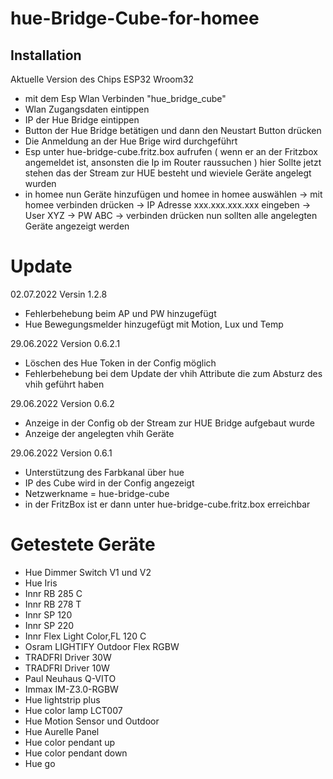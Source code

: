 # hue-Bridge-Cube-for-homee

## Installation

Aktuelle Version des Chips ESP32 Wroom32 

  - mit dem Esp Wlan Verbinden "hue_bridge_cube"
  - Wlan Zugangsdaten eintippen
  - IP der Hue Bridge eintippen
  - Button der Hue Bridge betätigen und dann den Neustart Button drücken
  - Die Anmeldung an der Hue Brige wird durchgeführt
  - Esp unter hue-bridge-cube.fritz.box aufrufen ( wenn er an der Fritzbox angemeldet ist, ansonsten die Ip im Router raussuchen )
    hier Sollte jetzt stehen das der Stream zur HUE besteht und wieviele Geräte angelegt wurden
  - in homee nun Geräte hinzufügen und homee in homee auswählen
    -> mit homee verbinden drücken -> IP Adresse xxx.xxx.xxx.xxx eingeben -> User XYZ -> PW ABC -> verbinden drücken
    nun sollten alle angelegten Geräte angezeigt werden





# Update

02.07.2022 Versin 1.2.8
- Fehlerbehebung beim AP und PW hinzugefügt
- Hue Bewegungsmelder hinzugefügt mit Motion, Lux und Temp

29.06.2022 Version 0.6.2.1
  - Löschen des Hue Token in der Config möglich
  - Fehlerbehebung bei dem Update der vhih Attribute die zum Absturz des vhih geführt haben

29.06.2022 Version 0.6.2
  - Anzeige in der Config ob der Stream zur HUE Bridge aufgebaut wurde 
  - Anzeige der angelegten vhih Geräte 

29.06.2022 Version 0.6.1
  - Unterstützung des Farbkanal über hue
  - IP des Cube wird in der Config angezeigt
  - Netzwerkname = hue-bridge-cube
  - in der FritzBox ist er dann unter hue-bridge-cube.fritz.box erreichbar 



# Getestete Geräte
  - Hue Dimmer Switch V1 und V2
  - Hue Iris 
  - Innr RB 285 C
  - Innr RB 278 T
  - Innr SP 120
  - Innr SP 220
  - Innr Flex Light Color,FL 120 C
  - Osram LIGHTIFY Outdoor Flex RGBW
  - TRADFRI Driver 30W 
  - TRADFRI Driver 10W
  - Paul Neuhaus Q-VITO 
  - Immax IM-Z3.0-RGBW
  - Hue lightstrip plus
  - Hue color lamp LCT007
  - Hue Motion Sensor und Outdoor
  - Hue Aurelle Panel
  - Hue color pendant up
  - Hue color pendant down
  - Hue go
  
  
  
